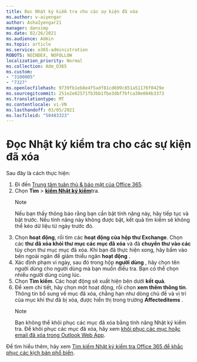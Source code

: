 ```yaml
---
title: Đọc Nhật ký kiểm tra cho các sự kiện đã xóa
ms.author: v-aiyengar
author: AshaIyengar21
manager: dansimp
ms.date: 02/26/2021
ms.audience: Admin
ms.topic: article
ms.service: o365-administration
ROBOTS: NOINDEX, NOFOLLOW
localization_priority: Normal
ms.collection: Adm_O365
ms.custom:
- "3100005"
- "7327"
ms.openlocfilehash: 9739fb1eb8e4f5adf81cd699c851a51176f0429e
ms.sourcegitcommit: 251e2e82571fb3bb1fbe3dbf7bfca30e004b3373
ms.translationtype: MT
ms.contentlocale: vi-VN
ms.lasthandoff: 03/05/2021
ms.locfileid: "50483323"
---
```

# <a name="read-the-audit-logs-for-deleted-events"></a>Đọc Nhật ký kiểm tra cho các sự kiện đã xóa

Sau đây là cách thực hiện:

1. Đi đến [Trung tâm tuân thủ & bảo mật của Office 365](https://go.microsoft.com/fwlink/p/?linkid=2077143).
1. Chọn **Tìm**  >  [**kiếm Nhật ký kiểm**](https://go.microsoft.com/fwlink/?linkid=2103759)tra.
    > [!NOTE]
    > Nếu bạn thấy thông báo rằng bạn cần bật tính năng này, hãy tiếp tục và bật trước. Nếu tính năng này không được bật, kết quả tìm kiếm sẽ không thể kéo dữ liệu từ ngày trước đó.
1. Chọn **hoạt động**, rồi tìm các **hoạt động của hộp thư Exchange**. Chọn các **thư đã xóa khỏi thư mục các mục đã xóa** và đã **chuyển thư vào các** tùy chọn thư mục mục đã xóa. Khi bạn đã thực hiện xong, hãy bấm vào bên ngoài ngăn để giảm thiểu ngăn **hoạt động** .
1. Xác định phạm vi ngày, sau đó trong hộp **người dùng** , hãy chọn tên người dùng cho người dùng mà bạn muốn điều tra. Bạn có thể chọn nhiều người dùng cùng lúc.
1. Chọn **Tìm kiếm**. Các hoạt động sẽ xuất hiện bên dưới **kết quả**.
1. Để xem chi tiết, hãy chọn một hoạt động, rồi chọn **xem thêm thông tin**. Thông tin bổ sung về mục đã xóa, chẳng hạn như dòng chủ đề và vị trí của mục khi thư đã bị xóa, được hiển thị trong trường **Affecteditems** .
    > [!NOTE]
    > Bạn không thể khôi phục các mục đã xóa bằng tính năng Nhật ký kiểm tra. Để khôi phục các mục đã xóa, hãy xem [khôi phục các mục hoặc email đã xóa trong Outlook Web App](https://go.microsoft.com/fwlink/?linkid=2103759).

Để tìm hiểu thêm, hãy xem [Tìm kiếm Nhật ký kiểm tra Office 365 để khắc phục các kịch bản phổ biến](https://go.microsoft.com/fwlink/?linkid=2103944).
